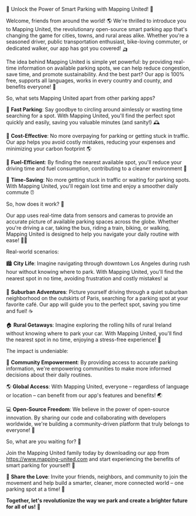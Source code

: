 🚨 Unlock the Power of Smart Parking with Mapping United! 🚨

Welcome, friends from around the world! 🌎 We're thrilled to introduce you to Mapping United, the revolutionary open-source smart parking app that's changing the game for cities, towns, and rural areas alike. Whether you're a seasoned driver, public transportation enthusiast, bike-loving commuter, or dedicated walker, our app has got you covered! 🛺

The idea behind Mapping United is simple yet powerful: by providing real-time information on available parking spots, we can help reduce congestion, save time, and promote sustainability. And the best part? Our app is 100% free, supports all languages, works in every country and county, and benefits everyone! 🌟

So, what sets Mapping United apart from other parking apps?

🚀 **Fast Parking**: Say goodbye to circling around aimlessly or wasting time searching for a spot. With Mapping United, you'll find the perfect spot quickly and easily, saving you valuable minutes (and sanity!) 🕰️

💸 **Cost-Effective**: No more overpaying for parking or getting stuck in traffic. Our app helps you avoid costly mistakes, reducing your expenses and minimizing your carbon footprint 🌎

🚗 **Fuel-Efficient**: By finding the nearest available spot, you'll reduce your driving time and fuel consumption, contributing to a cleaner environment 🌟

💪 **Time-Saving**: No more getting stuck in traffic or waiting for parking spots. With Mapping United, you'll regain lost time and enjoy a smoother daily commute ⏰

So, how does it work? 🤔

Our app uses real-time data from sensors and cameras to provide an accurate picture of available parking spaces across the globe. Whether you're driving a car, taking the bus, riding a train, biking, or walking, Mapping United is designed to help you navigate your daily routine with ease! 🚴‍♀️

Real-world scenarios:

🏙️ **City Life**: Imagine navigating through downtown Los Angeles during rush hour without knowing where to park. With Mapping United, you'll find the nearest spot in no time, avoiding frustration and costly mistakes! 📊

🌳 **Suburban Adventures**: Picture yourself driving through a quiet suburban neighborhood on the outskirts of Paris, searching for a parking spot at your favorite café. Our app will guide you to the perfect spot, saving you time and fuel! ☕️

🏠 **Rural Getaways**: Imagine exploring the rolling hills of rural Ireland without knowing where to park your car. With Mapping United, you'll find the nearest spot in no time, enjoying a stress-free experience! 🌼

The impact is undeniable:

💪 **Community Empowerment**: By providing access to accurate parking information, we're empowering communities to make more informed decisions about their daily routines.

🌎 **Global Access**: With Mapping United, everyone – regardless of language or location – can benefit from our app's features and benefits! 🌏

💻 **Open-Source Freedom**: We believe in the power of open-source innovation. By sharing our code and collaborating with developers worldwide, we're building a community-driven platform that truly belongs to everyone! 🤝

So, what are you waiting for? 🎉

Join the Mapping United family today by downloading our app from https://www.mapping-united.com and start experiencing the benefits of smart parking for yourself! 📲

👫 **Share the Love**: Invite your friends, neighbors, and community to join the movement and help build a smarter, cleaner, more connected world – one parking spot at a time! 🌈

**Together, let's revolutionize the way we park and create a brighter future for all of us!** 🎊